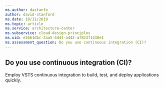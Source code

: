 ```yaml
---
ms.author: dastanfo
author: david-stanford
ms.date: 10/11/2019
ms.topic: article
ms.service: architecture-center
ms.subservice: cloud-design-principles
ms.uid: e2661dbc-2aa5-4d43-a442-af823f1438e1
ms.assessment_question: Do you use continuous integration (CI)?
---
```

## Do you use continuous integration (CI)?


Employ VSTS continuous integration to build, test, and deploy applications quickly.